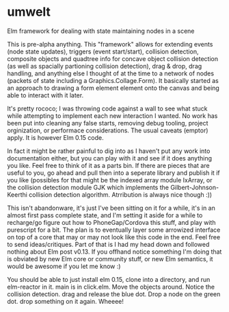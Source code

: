 # umwelt
Elm framework for dealing with state maintaining nodes in a scene

This is pre-alpha anything. This "framework" allows for extending events (node state updates),
triggers (event start/start), collision detection, composite objects and quadtree info for
concave object collision detection (as well as spacially partioning collision detection), drag & drop,
drag handling, and anything else I thought of at the time to a network of nodes (packets of state including a Graphics.Collage.Form).
It basically started as an approach to drawing a form element element onto the canvas and being
able to interact with it later.

It's pretty rococo; I was throwing code against a wall to see what stuck while attempting to
implement each new interaction I wanted. No work has been put into cleaning any false starts,
removing debug tooling, project orginization, or performace considerations.
The usual caveats (emptor) apply. It is however Elm 0.15 code.

In fact it might be rather painful to dig into as I haven't put any work into documentation either,
but you can play with it and see if it does anything you like. Feel free to think of it as a parts
bin. If there are pieces that are useful to you, go ahead and pull then into a seperate library and
publish it if you like (possibles for that might be the indexed array module IxArray, or the
collision detection module GJK which implements the Gilbert-Johnson-Keerthi collision detection
algorithm. Atrribution is always nice though :))

This isn't abandonware, it's just I've been sitting on it for a while, it's in an almost first
pass complete state, and I'm setting it aside for a while to recharge/go figure out how to PhoneGap/Cordova
this stuff, and play with purescript for a bit. The plan is to eventually layer some arrowized interface
on top of a core that may or may not look like this code in the end.
Feel free to send ideas/critiques. Part of that is I had my head down and followed nothing about Elm
post v0.13. If you offhand notice something I'm doing that is obviated by new Elm core or community stuff,
or new Elm semantics, it would be awesome if you let me know :)

You should be able to just install elm 0.15, clone into a directory, and run elm-reactor in it. main is
in click.elm. Move the objects around. Notice the collision detection. drag and release the blue dot.
Drop a node on the green dot. drop something on it again. Wheeee!
